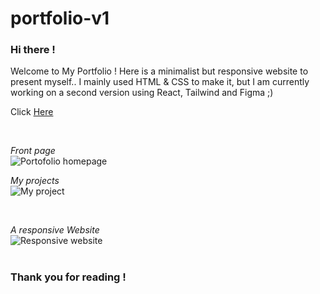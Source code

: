 # portfolio-v1

### Hi there ! 
Welcome to My Portfolio ! Here is a minimalist but responsive website to present myself..
I mainly used HTML & CSS to make it, but I am currently working on a second version using React, Tailwind and Figma ;)
<br>

Click <a href='https://zoeleca.github.io/'>Here</a>

<br>

<em>Front page</em><br>
![Portofolio homepage](https://github.com/zoeleca/zoeleca.github.io/assets/146814463/1fc3c815-9a0d-4210-ae58-a86308c8a95b)
<br>

<em>My projects</em><br>
![My project](https://github.com/zoeleca/zoeleca.github.io/assets/146814463/ca52cb20-b12d-4438-ac3b-dadd97dfd1eb)

<br>

<em>A responsive Website</em><br>
![Responsive website](https://github.com/zoeleca/zoeleca.github.io/assets/146814463/b47e2627-cd9f-4986-8d0f-134db3782986)
<br>
<br>

### Thank you for reading !
